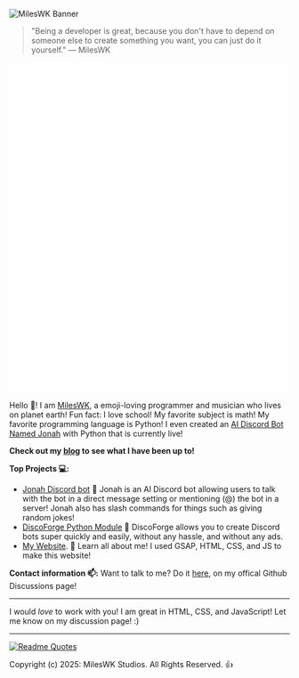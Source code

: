 ![MilesWK Banner](https://github.com/user-attachments/assets/a738e597-ed8c-42b0-9377-b061b0abce60)

> "Being a developer is great, because you don't have to depend on someone else to create something you want, you can just do it yourself."
> — MilesWK

![](https://raw.githubusercontent.com/MilesWK/github-stats/master/generated/languages.svg#gh-dark-mode-only)
![](https://raw.githubusercontent.com/MilesWK/github-stats/master/generated/overview.svg#gh-dark-mode-only)

Hello 👋! I am [MilesWK](https://mileswk.com/), a emoji-loving programmer and musician who lives on planet earth! Fun fact: I love school! My favorite subject is math! My favorite programming language is Python! I even created an [AI Discord Bot Named Jonah](https://jonah.mileswk.com/) with Python that is currently live!

**Check out my [blog](https://blog.mileswk.com) to see what I have been up to!**

**Top Projects 💻:**
- [Jonah Discord bot](https://jonah.mileswk.com) 🐷
  Jonah is an AI Discord bot allowing users to talk with the bot in a direct message setting or mentioning (@) the bot in a server! Jonah also has slash commands for things such as giving random jokes!
- [DiscoForge Python Module](https://github.com/MilesWK/DiscoForge) 🔨
  DiscoForge allows you to create Discord bots super quickly and easily, without any hassle, and without any ads.
- [My Website](https://mileswk.com). 🙂
  Learn all about me! I used GSAP, HTML, CSS, and JS to make this website!
  
**Contact information 📫:**
Want to talk to me? Do it [here](https://github.com/MilesWK/MilesWK/discussions/), on my offical Github Discussions page!

--------------
I would *love* to work with you! I am great in HTML, CSS, and JavaScript! Let me know on my discussion page! :)

--------
[![Readme Quotes](https://quotes-github-readme.vercel.app/api?type=horizontal&theme=dark)](https://github.com/piyushsuthar/github-readme-quotes)

Copyright (c) 2025: MilesWK Studios. All Rights Reserved. 👍
